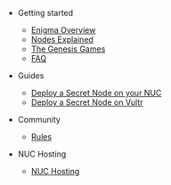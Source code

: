
- Getting started

  - [Enigma Overview](enigma-quickstart.md "What is Enigma?")
  - [Nodes Explained](nodes-quickstart.md "What are Secret Nodes?")
  - [The Genesis Games](genesisgames-overview.md "Genesis Games Overview")
  <!-- - [Rewards Overview](rewards-overview.md "Rewards Overview") -->
  <!-- - [Utility](utility-overview.md "Utility Overview") -->
  - [FAQ](faq.md "FAQ")

- Guides

  <!-- - [Contributing Guidelines](tutorials/contributing.md) -->
  <!-- - [Contributing (Simple)](tutorials/CONTRIBUTING-simple.md "Contributing (Simple)") -->
  - [Deploy a Secret Node on your NUC](tutorials/deploy-secretnode-nuc.md "Deploy a Secret Node on your NUC")
  - [Deploy a Secret Node on Vultr](tutorials/prep-sn-vultr.md "Deploy a Secret Node on Vultr")

- Community

  - [Rules](rules.md)
  <!-- [Contributors](contributors.md)-->

- NUC Hosting

  - [NUC Hosting](nuc-hosting.md) 